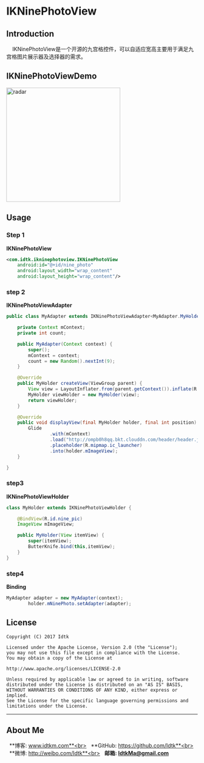 # IKNinePhotoView

## Introduction
&nbsp;&nbsp;&nbsp;&nbsp;IKNinePhotoView是一个开源的九宫格控件，可以自适应宽高主要用于满足九宫格图片展示器及选择器的需求。

## IKNinePhotoViewDemo

<img src="https://github.com/Idtk/IKNinePhotoView/gif/IKNinePhotoView.gif" alt="radar" title="radar" width="300"/><br>

## Usage

### Step 1

**IKNinePhotoView**

```XML
<com.idtk.ikninephotoview.IKNinePhotoView
    android:id="@+id/nine_photo"
    android:layout_width="wrap_content"
    android:layout_height="wrap_content"/>
```

### step 2

**IKNinePhotoViewAdapter**
```Java
public class MyAdapter extends IKNinePhotoViewAdapter<MyAdapter.MyHolder> {

    private Context mContext;
    private int count;

    public MyAdapter(Context context) {
        super();
        mContext = context;
        count = new Random().nextInt(9);
    }

    @Override
    public MyHolder createView(ViewGroup parent) {
        View view = LayoutInflater.from(parent.getContext()).inflate(R.layout.view_rv_item, parent, false);
        MyHolder viewHolder = new MyHolder(view);
        return viewHolder;
    }

    @Override
    public void displayView(final MyHolder holder, final int position) {
        Glide
                .with(mContext)
                .load("http://ompb0h8qq.bkt.clouddn.com/header/header.jpg")
                .placeholder(R.mipmap.ic_launcher)
                .into(holder.mImageView);
    }

}
```

### step3

**IKNinePhotoViewHolder**
```Java
class MyHolder extends IKNinePhotoViewHolder {

	@BindView(R.id.nine_pic)
	ImageView mImageView;

	public MyHolder(View itemView) {
		super(itemView);
		ButterKnife.bind(this,itemView);
	}
}
```

### step4

**Binding**

```Java
MyAdapter adapter = new MyAdapter(context);
        holder.mNinePhoto.setAdapter(adapter);
```


## License
```
Copyright (C) 2017 Idtk

Licensed under the Apache License, Version 2.0 (the "License");
you may not use this file except in compliance with the License.
You may obtain a copy of the License at

http://www.apache.org/licenses/LICENSE-2.0

Unless required by applicable law or agreed to in writing, software
distributed under the License is distributed on an "AS IS" BASIS,
WITHOUT WARRANTIES OR CONDITIONS OF ANY KIND, either express or implied.
See the License for the specific language governing permissions and
limitations under the License.
```
******

## About Me

&nbsp;&nbsp;**博客: www.idtkm.com**<br>
&nbsp;&nbsp;**GitHub: https://github.com/Idtk**<br>
&nbsp;&nbsp;**微博: http://weibo.com/Idtk**<br>
&nbsp;&nbsp;**邮箱: IdtkMa@gmail.com**<br>